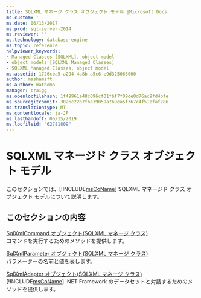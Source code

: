 ```yaml
---
title: SQLXML マネージ クラス オブジェクト モデル |Microsoft Docs
ms.custom: ''
ms.date: 06/13/2017
ms.prod: sql-server-2014
ms.reviewer: ''
ms.technology: database-engine
ms.topic: reference
helpviewer_keywords:
- Managed Classes [SQLXML], object model
- object models [SQLXML Managed Classes]
- SQLXML Managed Classes, object model
ms.assetid: 1726cba5-a294-4a8b-a5c6-e9d325066000
author: mashamsft
ms.author: mathoma
manager: craigg
ms.openlocfilehash: 1f49961a48c096cf01fbf7f09de0d76ac9fd4bfe
ms.sourcegitcommit: 3026c22b7fba19059a769ea5f367c4f51efaf286
ms.translationtype: MT
ms.contentlocale: ja-JP
ms.lasthandoff: 06/15/2019
ms.locfileid: "62781809"
---
```

# <a name="sqlxml-managed-classes-object-model"></a>SQLXML マネージド クラス オブジェクト モデル
  このセクションでは、[!INCLUDE[msCoName](../../includes/msconame-md.md)] SQLXML マネージド クラス オブジェクト モデルについて説明します。  
  
## <a name="in-this-section"></a>このセクションの内容  
 [SqlXmlCommand オブジェクト&#40;SQLXML マネージ クラス&#41;](../../relational-databases/sqlxml-annotated-xsd-schemas-xpath-queries/net-framework-classes/sqlxml-4-0-net-framework-support-managed-classes.md)  
 コマンドを実行するためのメソッドを提供します。  
  
 [SqlXmlParameter オブジェクト&#40;SQLXML マネージ クラス&#41;](../../relational-databases/sqlxml-annotated-xsd-schemas-xpath-queries/net-framework-classes/sqlxml-managed-classes-sqlxmlparameter-object.md)  
 パラメーターの名前と値を表します。  
  
 [SqlXmlAdapter オブジェクト&#40;SQLXML マネージ クラス&#41;](../../relational-databases/sqlxml-annotated-xsd-schemas-xpath-queries/net-framework-classes/sqlxml-managed-classes-sqlxmladapter-object.md)  
 [!INCLUDE[msCoName](../../includes/msconame-md.md)] .NET Framework のデータセットと対話するためのメソッドを提供します。  
  
  
